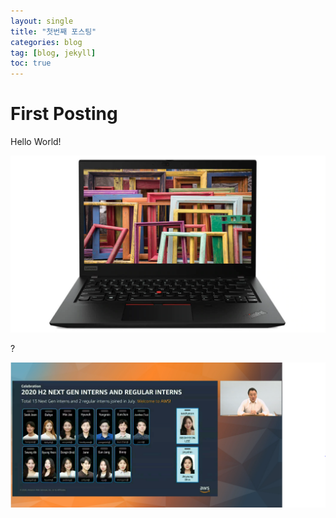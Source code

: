 ```yaml
---
layout: single
title: "첫번째 포스팅"
categories: blog
tag: [blog, jekyll]
toc: true
---
```


# First Posting

Hello World!



![ThinkPad_T14s](images/2022-02-09-first-posting/lenovo-laptop-thinkpad-t14s-amd-subseries-gallery-1.jpg)





?



![image](../images/2022-02-09-first-posting/image.png)
